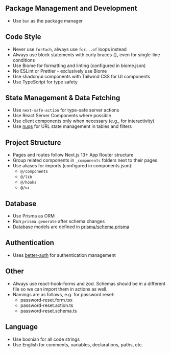 ## Package Management and Development
- Use `bun` as the package manager

## Code Style
- Never use `forEach`, always use `for...of` loops instead
- Always use block statements with curly braces {}, even for single-line conditions
- Use Biome for formatting and linting (configured in biome.json)
- No ESLint or Prettier - exclusively use Biome
- Use shadcn/ui components with Tailwind CSS for UI components
- Use TypeScript for type safety

## State Management & Data Fetching
- Use `next-safe-action` for type-safe server actions
- Use React Server Components where possible
- Use client components only when necessary (e.g., for interactivity)
- Use [nuqs](src/lib/nuqs) for URL state management in tables and filters

## Project Structure
- Pages and routes follow Next.js 13+ App Router structure
- Group related components in `_components` folders next to their pages
- Use aliases for imports (configured in components.json):
  - `@/components`
  - `@/lib`
  - `@/hooks`
  - `@/ui`

## Database
- Use Prisma as ORM
- Run `prisma generate` after schema changes
- Database models are defined in [prisma/schema.prisma](prisma/schema.prisma)

## Authentication
- Uses [better-auth](package.json) for authentication management

## Other
- Always use react-hook-forms and zod. Schemas should be in a different file so we
can import them in actions as well.
- Namings are as follows, e.g. for password reset:
  - password-reset.form.tsx
  - password-reset.action.ts
  - password-reset.schema.ts

## Language
- Use bosnian for all code strings
- Use English for comments, variables, declarations, paths, etc.
